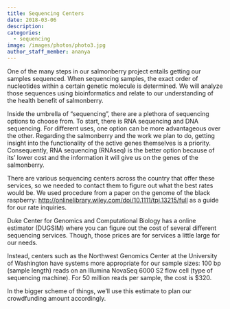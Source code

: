```yaml
---
title: Sequencing Centers
date: 2018-03-06
description: 
categories:
  - sequencing
image: /images/photos/photo3.jpg
author_staff_member: ananya
---
```


One of the many steps in our salmonberry project entails getting our samples sequenced. When sequencing samples, the exact order of nucleotides within a certain genetic molecule is determined. We will analyze those sequences using bioinformatics and relate to our understanding of the health benefit of salmonberry.
 
Inside the umbrella of “sequencing”, there are a plethora of sequencing options to choose from. To start, there is RNA sequencing and DNA sequencing. For different uses, one option can be more advantageous over the other. Regarding the salmonberry and the work we plan to do, getting insight into the functionality of the active genes themselves is a priority. Consequently, RNA sequencing (RNAseq) is the better option because of its’ lower cost and the information it will give us on the genes of the salmonberry.  
 
There are various sequencing centers across the country that offer these services, so we needed to contact them to figure out what the best rates would be. We used procedure from a paper on the genome of the black raspberry: http://onlinelibrary.wiley.com/doi/10.1111/tpj.13215/full as a guide for our rate inquiries. 
 
Duke Center for Genomics and Computational Biology has a online estimator (DUGSIM) where you can figure out the cost of several different sequencing services. Though, those prices are for services a little large for our needs.  
 
Instead, centers such as the Northwest Genomics Center at the University of Washington have systems more appropriate for our sample sizes: 100 bp (sample length) reads on an Illumina NovaSeq 6000 S2 flow cell (type of sequencing machine). For 50 million reads per sample, the cost is $320.  
 
In the bigger scheme of things, we’ll use this estimate to plan our crowdfunding amount accordingly.  
 
